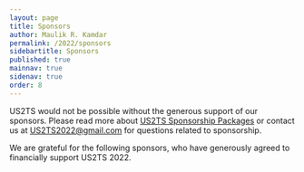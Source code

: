 ```yaml
---
layout: page
title: Sponsors
author: Maulik R. Kamdar
permalink: /2022/sponsors
sidebartitle: Sponsors
published: true
mainnav: true
sidenav: true
order: 8
---
```


US2TS would not be possible without the generous support of our sponsors. Please read more about [US2TS Sponsorship Packages](https://us2ts.org/2022/sponsor_packages) or contact us at [US2TS2022@gmail.com](mailto:US2TS2022@gmail.com) for questions related to sponsorship.

We are grateful for the following sponsors, who have generously agreed to financially support US2TS 2022.
